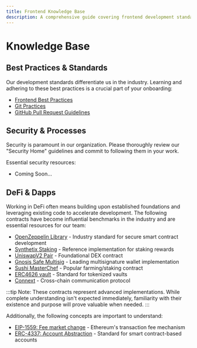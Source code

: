```yaml
---
title: Frontend Knowledge Base
description: A comprehensive guide covering frontend development standards, security practices, and essential DeFi protocols and smart contracts at Wonderland
---
```


# Knowledge Base

## Best Practices & Standards

Our development standards differentiate us in the industry. Learning and adhering to these best practices is a crucial part of your onboarding:

- [Frontend Best Practices](/docs/development/frontend/best-practices)
- [Git Practices](docs/processes/github/git-practices.md)
- [GitHub Pull Request Guidelines](docs/processes/github/pr-guidelines.md)

## Security & Processes

Security is paramount in our organization. Please thoroughly review our "Security Home" guidelines and commit to following them in your work.

Essential security resources:

- Coming Soon…

## DeFi & Dapps

Working in DeFi often means building upon established foundations and leveraging existing code to accelerate development. The following contracts have become influential benchmarks in the industry and are essential resources for our team:

- [OpenZeppelin Library](https://docs.openzeppelin.com/contracts/5.x/) - Industry standard for secure smart contract development
- [Synthetix Staking](https://github.com/Synthetixio/synthetix/blob/develop/contracts/StakingRewards.sol) - Reference implementation for staking rewards
- [UniswapV2 Pair](https://github.com/Uniswap/v2-core/blob/master/contracts/UniswapV2Pair.sol) - Foundational DEX contract
- [Gnosis Safe Multisig](https://github.com/safe-global/safe-smart-account/tree/main/contracts) - Leading multisignature wallet implementation
- [Sushi MasterChef](https://github.com/sushiswap/sushiswap/blob/archieve/canary/contracts/MasterChef.sol) - Popular farming/staking contract
- [ERC4626 vault](https://erc4626.info/) - Standard for tokenized vaults
- [Connext](https://docs.connext.network/) - Cross-chain communication protocol

:::tip
Note: These contracts represent advanced implementations. While complete understanding isn't expected immediately, familiarity with their existence and purpose will prove valuable when needed.
:::

Additionally, the following concepts are important to understand:

- [EIP-1559: Fee market change](https://eips.ethereum.org/EIPS/eip-1559) - Ethereum's transaction fee mechanism
- [ERC-4337: Account Abstraction](https://www.erc4337.io/) - Standard for smart contract-based accounts
